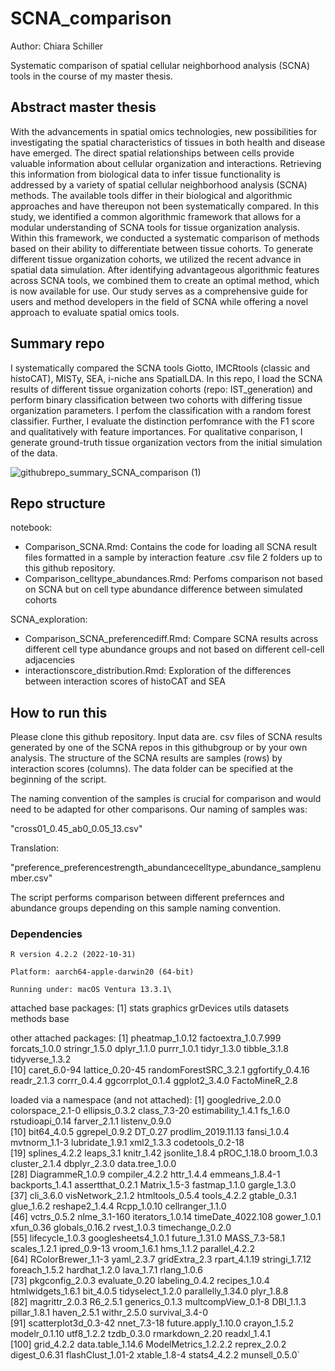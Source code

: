 # SCNA_comparison
Author: Chiara Schiller

Systematic comparison of spatial cellular neighborhood analysis (SCNA) tools in the course of my master thesis.

## Abstract master thesis
With the advancements in spatial omics technologies, new possibilities for investigating the spatial characteristics of tissues in both health and disease have emerged. The direct spatial relationships between cells provide valuable information about cellular organization and interactions. Retrieving this information from biological data to infer tissue functionality is addressed by a variety of spatial cellular neighborhood analysis (SCNA) methods. The available tools differ in their biological and algorithmic approaches and have thereupon not been systematically compared. In this study, we identified a common algorithmic framework that allows for a modular understanding of SCNA tools for tissue organization analysis. Within this framework, we conducted a systematic comparison of methods based on their ability to differentiate between tissue cohorts. To generate different tissue organization cohorts, we utilized the recent advance in spatial data simulation. After identifying advantageous algorithmic features across SCNA tools, we combined them to create an optimal method, which is now available for use. Our study serves as a comprehensive guide for users and method developers in the field of SCNA while offering a novel approach to evaluate spatial omics tools.

## Summary repo
I systematically compared the SCNA tools Giotto, IMCRtools (classic and histoCAT), MISTy, SEA, i-niche ans SpatialLDA. In this repo, I load the SCNA results of different tissue organization cohorts (repo: IST_generation) and perform binary classification between two cohorts with differing tissue organization parameters. I perfom the classification with a random forest classifier. Further, I evaluate the distinction perfomrance with the F1 score and qualitatively with feature importances. For qualitative conparison, I generate ground-truth tissue organization vectors from the initial simulation of the data.  

![githubrepo_summary_SCNA_comparison (1)](https://github.com/SchapiroLabor/SCNA_comparison/assets/94467188/45cfc2c3-06fd-42a6-966d-3af95f2f55ea)


## Repo structure
notebook: 
- Comparison_SCNA.Rmd: Contains the code for loading all SCNA result files formatted in a sample by interaction feature .csv file 2 folders up to this github repository.
- Comparison_celltype_abundances.Rmd: Perfoms comparison not based on SCNA but on cell type abundance difference between simulated cohorts

SCNA_exploration:
- Comparison_SCNA_preferencediff.Rmd: Compare SCNA results across different cell type abundance groups and not based on different cell-cell adjacencies
- interactionscore_distribution.Rmd: Exploration of the differences between interaction scores of histoCAT and SEA


## How to run this
Please clone this github repository. Input data are. csv files of SCNA results generated by one of the SCNA repos in this githubgroup or by your own analysis. The structure of the SCNA results are samples (rows) by interaction scores (columns). The data folder can be specified at the beginning of the script. 

The naming convention of the samples is crucial for comparison and would need to be adapted for other comparisons.
Our naming of samples was: 

"cross01_0.45_ab0_0.05_13.csv"

Translation: 

"preference_preferencestrength_abundancecelltype_abundance_samplenumber.csv"

The script performs comparison between different prefernces and abundance groups depending on this sample naming convention. 

### Dependencies
`R version 4.2.2 (2022-10-31)`

`Platform: aarch64-apple-darwin20 (64-bit)`

`Running under: macOS Ventura 13.3.1\`

attached base packages:
[1] stats     graphics  grDevices utils     datasets  methods   base  


other attached packages:
 [1] pheatmap_1.0.12       factoextra_1.0.7.999  forcats_1.0.0         stringr_1.5.0         dplyr_1.1.0           purrr_1.0.1           tidyr_1.3.0           tibble_3.1.8          tidyverse_1.3.2      
[10] caret_6.0-94          lattice_0.20-45       randomForestSRC_3.2.1 ggfortify_0.4.16      readr_2.1.3           corrr_0.4.4           ggcorrplot_0.1.4      ggplot2_3.4.0         FactoMineR_2.8 


loaded via a namespace (and not attached):
  [1] googledrive_2.0.0    colorspace_2.1-0     ellipsis_0.3.2       class_7.3-20         estimability_1.4.1   fs_1.6.0             rstudioapi_0.14      farver_2.1.1         listenv_0.9.0       
 [10] bit64_4.0.5          ggrepel_0.9.2        DT_0.27              prodlim_2019.11.13   fansi_1.0.4          mvtnorm_1.1-3        lubridate_1.9.1      xml2_1.3.3           codetools_0.2-18    
 [19] splines_4.2.2        leaps_3.1            knitr_1.42           jsonlite_1.8.4       pROC_1.18.0          broom_1.0.3          cluster_2.1.4        dbplyr_2.3.0         data.tree_1.0.0     
 [28] DiagrammeR_1.0.9     compiler_4.2.2       httr_1.4.4           emmeans_1.8.4-1      backports_1.4.1      assertthat_0.2.1     Matrix_1.5-3         fastmap_1.1.0        gargle_1.3.0        
 [37] cli_3.6.0            visNetwork_2.1.2     htmltools_0.5.4      tools_4.2.2          gtable_0.3.1         glue_1.6.2           reshape2_1.4.4       Rcpp_1.0.10          cellranger_1.1.0    
 [46] vctrs_0.5.2          nlme_3.1-160         iterators_1.0.14     timeDate_4022.108    gower_1.0.1          xfun_0.36            globals_0.16.2       rvest_1.0.3          timechange_0.2.0    
 [55] lifecycle_1.0.3      googlesheets4_1.0.1  future_1.31.0        MASS_7.3-58.1        scales_1.2.1         ipred_0.9-13         vroom_1.6.1          hms_1.1.2            parallel_4.2.2      
 [64] RColorBrewer_1.1-3   yaml_2.3.7           gridExtra_2.3        rpart_4.1.19         stringi_1.7.12       foreach_1.5.2        hardhat_1.2.0        lava_1.7.1           rlang_1.0.6         
 [73] pkgconfig_2.0.3      evaluate_0.20        labeling_0.4.2       recipes_1.0.4        htmlwidgets_1.6.1    bit_4.0.5            tidyselect_1.2.0     parallelly_1.34.0    plyr_1.8.8          
 [82] magrittr_2.0.3       R6_2.5.1             generics_0.1.3       multcompView_0.1-8   DBI_1.1.3            pillar_1.8.1         haven_2.5.1          withr_2.5.0          survival_3.4-0      
 [91] scatterplot3d_0.3-42 nnet_7.3-18          future.apply_1.10.0  crayon_1.5.2         modelr_0.1.10        utf8_1.2.2           tzdb_0.3.0           rmarkdown_2.20       readxl_1.4.1        
[100] grid_4.2.2           data.table_1.14.6    ModelMetrics_1.2.2.2 reprex_2.0.2         digest_0.6.31        flashClust_1.01-2    xtable_1.8-4         stats4_4.2.2         munsell_0.5.0`


